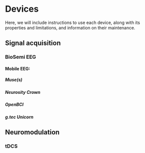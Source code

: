 # Devices
Here, we will include instructions to use each device, along with its properties and limitations, and information on their maintenance.

## Signal acquisition
### BioSemi EEG
#### Mobile EEG:
##### Muse(s)
##### Neurosity Crown
##### OpenBCI
##### g.tec Unicorn

## Neuromodulation
### tDCS


